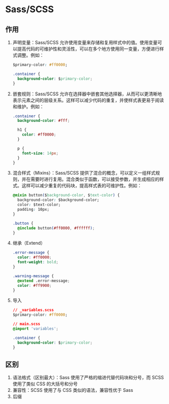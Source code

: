 # Sass/SCSS

## 作用

1. 声明变量：Sass/SCSS 允许使用变量来存储和复用样式中的值。使用变量可以提高代码的可维护性和灵活性，可以在多个地方使用同一变量，方便进行样式调整。例如：

   ```css
   $primary-color: #ff0000;
   
   .container {
     background-color: $primary-color;
   }
   ```

2. 嵌套规则：Sass/SCSS 允许在选择器中嵌套其他选择器，从而可以更清晰地表示元素之间的层级关系。这样可以减少代码的重复，并使样式表更易于阅读和维护。例如：

   ```css
   .container {
     background-color: #fff;
   
     h1 {
       color: #ff0000;
     }
   
     p {
       font-size: 14px;
     }
   }
   ```

3. 混合样式（Mixins）：Sass/SCSS 提供了混合的概念，可以定义一组样式规则，并在需要时进行复用。混合类似于函数，可以接受参数，并生成相应的样式。这样可以减少重复的代码块，提高样式表的可维护性。例如：

   ```css
   @mixin button($background-color, $text-color) {
     background-color: $background-color;
     color: $text-color;
     padding: 10px;
   }
   
   .button {
     @include button(#ff0000, #ffffff);
   }
   ```

4. 继承（Extend）

   ```css
   .error-message {
     color: #ff0000;
     font-weight: bold;
   }
   
   .warning-message {
     @extend .error-message;
     color: #ff9900;
   }
   ```

5. 导入

   ```css
   // _variables.scss
   $primary-color: #ff0000;
   
   // main.scss
   @import 'variables';
   
   .container {
     background-color: $primary-color;
   }
   ```

## 区别

1. 语法格式（区别最大）：Sass 使用了严格的缩进代替代码块和分号，而 SCSS 使用了类似 CSS 的大括号和分号
2. 兼容性：SCSS 使用了与 CSS 类似的语法，兼容性优于 Sass
3. 后缀
